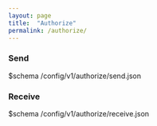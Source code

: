 ```yaml
---
layout: page
title:  "Authorize"
permalink: /authorize/
---
```


### Send

$schema /config/v1/authorize/send.json

### Receive

$schema /config/v1/authorize/receive.json
